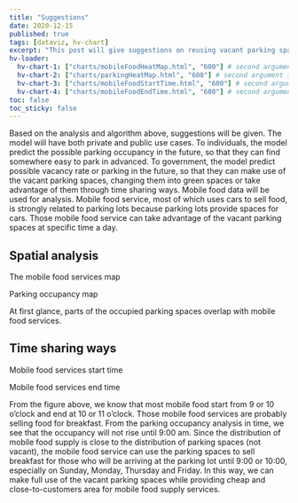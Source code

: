 ```yaml
---
title: "Suggestions"
date: 2020-12-15
published: true
tags: [dataviz, hv-chart]
excerpt: "This post will give suggestions on reusing vacant parking spaces"
hv-loader:
  hv-chart-1: ["charts/mobileFoodHeatMap.html", "600"] # second argument is the height
  hv-chart-2: ["charts/parkingHeatMap.html", "600"] # second argument is the height
  hv-chart-3: ["charts/mobileFoodStartTime.html", "600"] # second argument is the height
  hv-chart-4: ["charts/mobileFoodEndTime.html", "600"] # second argument is the height
toc: false
toc_sticky: false
---
```


Based on the analysis and algorithm above, suggestions will be given. The model will have both private and public use cases. To individuals, the model predict the possible parking occupancy in the future, so that they can find somewhere easy to park in advanced. To government, the model predict possible vacancy rate or parking in the future, so that they can make use of the vacant parking spaces, changing them into green spaces or take advantage of them through time sharing ways. Mobile food data will be used for analysis. Mobile food service, most of which uses cars to sell food, is strongly related to parking lots because parking lots provide spaces for cars. Those mobile food service can take advantage of the vacant parking spaces at specific time a day.

## Spatial analysis

The mobile food services map

<div id="hv-chart-1"></div>

Parking occupancy map

<div id="hv-chart-2"></div>

At first glance, parts of the occupied parking spaces overlap with mobile food services.

## Time sharing ways

Mobile food services start time

<div id="hv-chart-3"></div>

Mobile food services end time

<div id="hv-chart-4"></div>

From the figure above, we know that most mobile food start from 9 or 10 o’clock and end at 10 or 11 o’clock. Those mobile food services are probably selling food for breakfast. From the parking occupancy analysis in time, we see that the occupancy will not rise until 9:00 am. Since the distribution of mobile food supply is close to the distribution of parking spaces (not vacant), the mobile food service can use the parking spaces to sell breakfast for those who will be arriving at the parking lot until 9:00 or 10:00, especially on Sunday, Monday, Thursday and Friday. In this way, we can make full use of the vacant parking spaces while providing cheap and close-to-customers area for mobile food supply services.